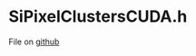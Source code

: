 # SiPixelClustersCUDA.h

File on [github](https://github.com/cms-sw/cmssw/blob/master/CUDADataFormats/SiPixelCluster/interface/SiPixelClustersCUDA.h)
